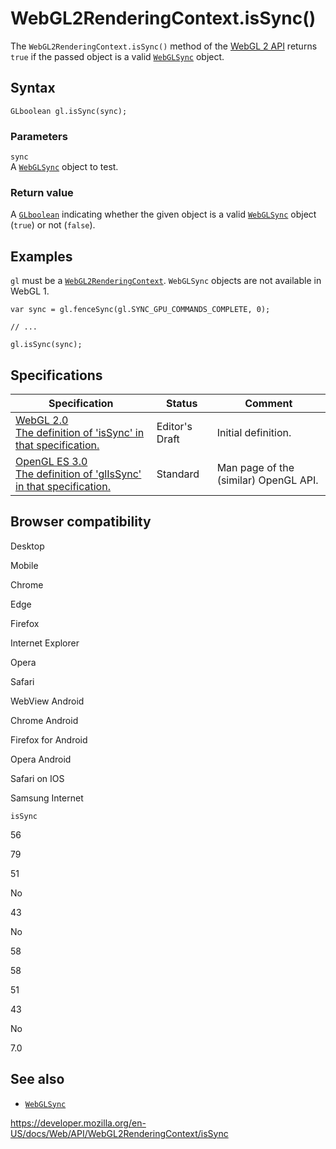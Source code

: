 WebGL2RenderingContext.isSync()
===============================

The `WebGL2RenderingContext.isSync()` method of the [WebGL 2 API](../webgl_api) returns `true` if the passed object is a valid [`WebGLSync`](../webglsync) object.

Syntax
------

    GLboolean gl.isSync(sync);

### Parameters

`sync`  
A [`WebGLSync`](../webglsync) object to test.

### Return value

A [`GLboolean`](../webgl_api/types) indicating whether the given object is a valid [`WebGLSync`](../webglsync) object (`true`) or not (`false`).

Examples
--------

`gl` must be a [`WebGL2RenderingContext`](../webgl2renderingcontext). `WebGLSync` objects are not available in WebGL 1.

    var sync = gl.fenceSync(gl.SYNC_GPU_COMMANDS_COMPLETE, 0);

    // ...

    gl.isSync(sync);

Specifications
--------------

<table><thead><tr class="header"><th>Specification</th><th>Status</th><th>Comment</th></tr></thead><tbody><tr class="odd"><td><a href="https://www.khronos.org/registry/webgl/specs/latest/2.0/#3.7.14">WebGL 2.0<br />
<span class="small">The definition of 'isSync' in that specification.</span></a></td><td><span class="spec-ed">Editor's Draft</span></td><td>Initial definition.</td></tr><tr class="even"><td><a href="https://www.khronos.org/opengles/sdk/docs/man3/html/glIsSync.xhtml">OpenGL ES 3.0<br />
<span class="small">The definition of 'glIsSync' in that specification.</span></a></td><td><span class="spec-standard">Standard</span></td><td>Man page of the (similar) OpenGL API.</td></tr></tbody></table>

Browser compatibility
---------------------

Desktop

Mobile

Chrome

Edge

Firefox

Internet Explorer

Opera

Safari

WebView Android

Chrome Android

Firefox for Android

Opera Android

Safari on IOS

Samsung Internet

`isSync`

56

79

51

No

43

No

58

58

51

43

No

7.0

See also
--------

-   [`WebGLSync`](../webglsync)

<a href="https://developer.mozilla.org/en-US/docs/Web/API/WebGL2RenderingContext/isSync" class="_attribution-link">https://developer.mozilla.org/en-US/docs/Web/API/WebGL2RenderingContext/isSync</a>
